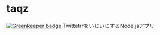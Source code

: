 # taqz

[![Greenkeeper badge](https://badges.greenkeeper.io/tamaina/taqz.svg)](https://greenkeeper.io/)
TwittetrrをいじいじするNode.jsアプリ
